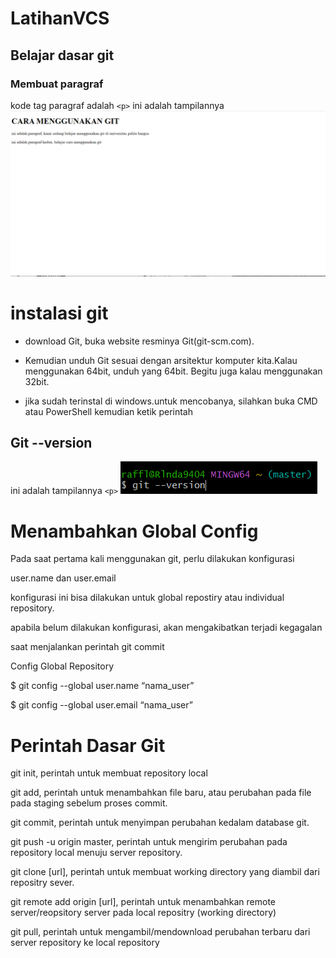 # LatihanVCS
## Belajar dasar git

### Membuat paragraf
kode tag paragraf adalah `<p>`
ini adalah tampilannya
![Gambar 1](screenshot/ss1.png)

# instalasi git
- download Git, buka website resminya Git(git-scm.com).

- Kemudian unduh Git sesuai dengan arsitektur komputer kita.Kalau menggunakan 64bit, unduh yang 64bit.
Begitu juga kalau menggunakan 32bit.

- jika sudah terinstal di windows.untuk mencobanya, silahkan buka CMD atau PowerShell kemudian ketik perintah
## Git --version
 ini adalah tampilannya `<p>`
![Gambar 2](screenshot/ss2.png)

# Menambahkan Global Config
Pada saat pertama kali menggunakan git, perlu dilakukan konfigurasi

user.name dan user.email

konfigurasi ini bisa dilakukan untuk global repostiry atau individual repository.

apabila belum dilakukan konfigurasi, akan mengakibatkan terjadi kegagalan

saat menjalankan perintah git commit

Config Global Repository

$ git config --global user.name “nama_user”

$ git config --global user.email “nama_user”

# Perintah Dasar Git

git init, perintah untuk membuat repository local

git add, perintah untuk menambahkan file baru, atau perubahan pada file
pada staging sebelum proses commit.

git commit, perintah untuk menyimpan perubahan kedalam database git.

git push -u origin master, perintah untuk mengirim perubahan pada
repository local menuju server repository.

git clone [url], perintah untuk membuat working directory yang diambil dari
repositry sever.

git remote add origin [url], perintah untuk menambahkan remote
server/reopsitory server pada local repositry (working directory)

git pull, perintah untuk mengambil/mendownload perubahan terbaru dari
server repository ke local repository